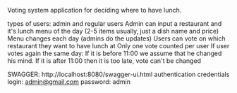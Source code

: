 Voting system application for deciding where to have lunch.

types of users: admin and regular users 
Admin can input a restaurant and it's lunch menu of the day (2-5 items usually, just a dish name and price)
Menu changes each day (admins do the updates) 
Users can vote on which restaurant they want to have lunch at Only one vote counted per user 
If user votes again the same day: If it is before 11:00 we assume that he changed his mind. 
If it is after 11:00 then it is too late, vote can't be changed

SWAGGER:  http://localhost:8080/swagger-ui.html
authentication credentials
        login:    admin@gmail.com 
        password: admin